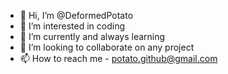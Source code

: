- 👋 Hi, I’m @DeformedPotato
- 👀 I’m interested in coding
- 🌱 I’m currently and always learning 
- 💞️ I’m looking to collaborate on any project
- 📫 How to reach me - potato.github@gmail.com

<!---
DeformedPotato/DeformedPotato is a ✨ special ✨ repository because its `README.md` (this file) appears on your GitHub profile.
You can click the Preview link to take a look at your changes.
--->
